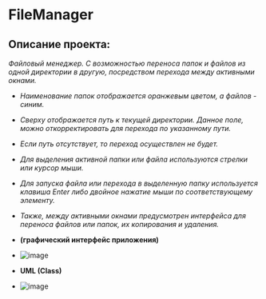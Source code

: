 # FileManager

## Описание проекта:
_Файловый менеджер. С возможностью переноса папок и файлов из одной директории в другую, посредством перехода между активными окнами._
- _Наименование папок отображается оранжевым цветом, а файлов - синим._
- _Сверху отображается путь к текущей директории. Данное поле, можно откорректировать для перехода по указанному пути._
- _Если путь отсутствует, то переход осуществлен не будет._
- _Для выделения активной папки или файла используются стрелки или курсор мыши._ 
- _Для запуска файла или перехода в выделенную папку используется клавиша Enter либо двойное нажатие мыши по соответствующему элементу._
- _Также, между активными окнами предусмотрен интерфейса для переноса файлов или папок, их копирования и удаления._

- **(графический интерфейс приложения)**
- ![image](https://github.com/reshetovProg/FarManagerSFML/assets/94145533/56cfccb0-1675-494a-b1c8-f7a461101f1b)

- **UML (Class)**
- ![image](https://github.com/reshetovProg/FarManagerSFML/assets/94145533/a1bbe063-4d10-4093-8cd5-149ac168cd02)
